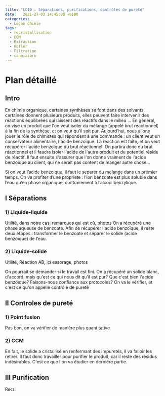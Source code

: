 ```yaml
---
title: "LC10 : Séparations, purifications, contrôles de pureté"
date:   2021-27-03 14:45:00 +0100
categories:
  - Leçon chimie
tags:
  - recristallisation
  - CCM
  - Extraction
  - Kofler
  - Filtration
  - cannizzaro
---
```

# Plan détaillé
## Intro
En chimie organique, certaines synthèses se font dans des solvants, certaines donnent plusieurs produits, elles peuvent faire intervenir des réactions équilibrées qui laissent des réactifs dans le milieu ... En général, on vise un produit que l'on veut isoler du mélange (appelé brut réactionnel) à la fin de la synthèse, et on veut qu'il soit pur.
Aujourd'hui, nous allons jouer le rôle de chimistes qui répondent à une commande : un client veut un conservateur alimentaire, l'acide benzoïque. La réaction est faite, et on veut récupérer l'acide benzoïque du brut réactionnel.
On partira donc du brut réactionnel et il faudra isoler l'acide de l'autre produit et du potentiel résidu de réactif. Il faut ensuite s'assurer que l'on donne vraiment de l'acide benzoïque au client, qui ne serait pas content de manger autre chose...

Si on veut l’acide benzoıque, il faut le separer du melange dans un premier temps.  On va profiter d’une propriete :  l’ion benzoate est plus soluble dans l’eau qu’en phase organique, contrairement à l’alcool benzylique.
## I Séparations
### 1) Liquide-liquide
Utilité, dans notre cas, remarques qui est où, photos
On a récupéré une phase aqueuse de benzoate. Afin de récupérer l'acide benzoïque, il reste deux étapes : transformer le benzoate et séparer le solide (acide benzoïque) de l'eau.
### 2) Liquide-solide
Utilité, Réaction AB, ici essorage, photos

On pourrait se demander si le travail est fini. On a récupéré un solide blanc, d'accord, mais qu'est ce qui nous dit qu'il est pur? Que c'est bien l'acide benzoïque? Faisons-nous confiance aux protocoles? On va le vérifier, et c'est ce qu'on appelle contrôle de pureté
## II Controles de pureté
### 1) Point fusion
Pas bon, on va vérifier de manière plus quantitative
### 2) CCM
En fait, le solide a cristallisé en renfermant des impuretés, il va falloir les retirer. Il faut donc travailler pour purifier le produit, car il reste des résidus indésirables. C'est ce que l'on va étudier en dernière partie.

## III Purification
Recri

